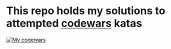 # This repo holds my solutions to attempted [codewars](https://www.codewars.com/) katas

[![My codewars](https://www.codewars.com/users/kevin-labtani/badges/large)](https://www.codewars.com/users/kevin-labtani)
